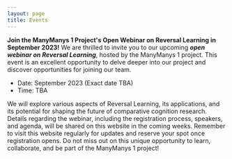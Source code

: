 ```yaml
---
layout: page
title: Events
---
```

**Join the ManyManys 1 Project's Open Webinar on Reversal Learning in September 2023!**
We are thrilled to invite you to our upcoming ***open webinar on Reversal Learning***, hosted by the ManyManys 1 project. This event is an excellent opportunity to delve deeper into our project and discover opportunities for joining our team.
- Date: September 2023 (Exact date TBA)
- Time: TBA

We will explore various aspects of Reversal Learning, its applications, and its potential for shaping the future of comparative cognition research. Details regarding the webinar, including the registration process, speakers, and agenda, will be shared on this website in the coming weeks. Remember to visit this website regularly for updates and reserve your spot once registration opens. 
Do not miss out on this unique opportunity to learn, collaborate, and be part of the ManyManys 1 project!

